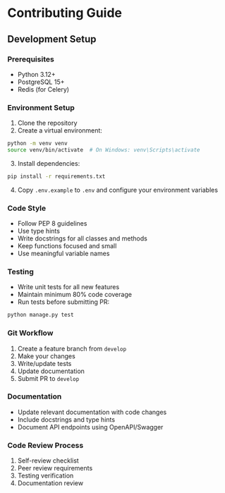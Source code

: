 # Contributing Guide

## Development Setup

### Prerequisites
- Python 3.12+
- PostgreSQL 15+
- Redis (for Celery)

### Environment Setup
1. Clone the repository
2. Create a virtual environment:
```bash
python -m venv venv
source venv/bin/activate  # On Windows: venv\Scripts\activate
```
3. Install dependencies:
```bash
pip install -r requirements.txt
```
4. Copy `.env.example` to `.env` and configure your environment variables

### Code Style
- Follow PEP 8 guidelines
- Use type hints
- Write docstrings for all classes and methods
- Keep functions focused and small
- Use meaningful variable names

### Testing
- Write unit tests for all new features
- Maintain minimum 80% code coverage
- Run tests before submitting PR:
```bash
python manage.py test
```

### Git Workflow
1. Create a feature branch from `develop`
2. Make your changes
3. Write/update tests
4. Update documentation
5. Submit PR to `develop`

### Documentation
- Update relevant documentation with code changes
- Include docstrings and type hints
- Document API endpoints using OpenAPI/Swagger

### Code Review Process
1. Self-review checklist
2. Peer review requirements
3. Testing verification
4. Documentation review

